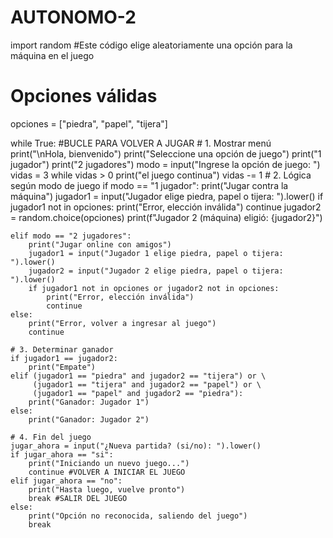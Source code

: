 # AUTONOMO-2






import random #Este código elige aleatoriamente una opción para la máquina en el juego

# Opciones válidas
opciones = ["piedra", "papel", "tijera"]

while True: #BUCLE PARA VOLVER A JUGAR 
    # 1. Mostrar menú
    print("\nHola, bienvenido")
    print("Seleccione una opción de juego")
    print("1 jugador")
    print("2 jugadores")
    modo = input("Ingrese la opción de juego: ")
    vidas = 3 
    while vidas > 0 
    print("el juego continua")
    vidas -= 1
    # 2. Lógica según modo de juego
    if modo == "1 jugador":
        print("Jugar contra la máquina")
        jugador1 = input("Jugador elige piedra, papel o tijera: ").lower()
        if jugador1 not in opciones:
            print("Error, elección inválida")
            continue
        jugador2 = random.choice(opciones)
        print(f"Jugador 2 (máquina) eligió: {jugador2}")

    elif modo == "2 jugadores":
        print("Jugar online con amigos")
        jugador1 = input("Jugador 1 elige piedra, papel o tijera: ").lower()
        jugador2 = input("Jugador 2 elige piedra, papel o tijera: ").lower()
        if jugador1 not in opciones or jugador2 not in opciones:
            print("Error, elección inválida")
            continue
    else:
        print("Error, volver a ingresar al juego")
        continue

    # 3. Determinar ganador
    if jugador1 == jugador2:
        print("Empate")
    elif (jugador1 == "piedra" and jugador2 == "tijera") or \
         (jugador1 == "tijera" and jugador2 == "papel") or \
         (jugador1 == "papel" and jugador2 == "piedra"):
        print("Ganador: Jugador 1")
    else:
        print("Ganador: Jugador 2")

    # 4. Fin del juego
    jugar_ahora = input("¿Nueva partida? (si/no): ").lower()
    if jugar_ahora == "si":
        print("Iniciando un nuevo juego...")
        continue #VOLVER A INICIAR EL JUEGO
    elif jugar_ahora == "no":
        print("Hasta luego, vuelve pronto")
        break #SALIR DEL JUEGO 
    else:
        print("Opción no reconocida, saliendo del juego")
        break
